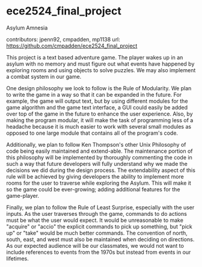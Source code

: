 ece2524_final_project
=====================

Asylum Amnesia

contributors: jpenn92, cmpadden, mp1138
url: https://github.com/cmpadden/ece2524_final_project

This project is a text based adventure game.  The player wakes up in an asylum with no memory and must figure out
what events have happened by exploring rooms and using objects to solve puzzles.  We may also implement a combat
system in our game.

One design philosophy we look to follow is the Rule of Modularity.  We plan to write the game in a way so that it
can be expanded in the future.  For example, the game will output text, but by using different modules for the
game algorithm and the game text interface, a GUI could easily be added over top of the game in the future to 
enhance the user experience.  Also, by making the program modular, it will make the task of programming less of a
headache because it is much easier to work with several small modules as opposed to one large module that contains
all of the program's code.

Additionally, we plan to follow Ken Thompson's other Unix Philosophy of code being easily maintained and extend-able.
The maintenance portion of this philosophy will be implemented by thoroughly commenting the code in such a way that 
future developers will fully understand why we made the decisions we did during the design process. The extendability
aspect of this rule will be achieved by giving developers the ability to implement more rooms for the user to traverse
while exploring the Asylum. This will make it so the game could be ever-growing; adding additional features for the
game-player.

Finally, we plan to follow the Rule of Least Surprise, especially with the user inputs. As the user traverses through
the game, commands to do actions must be what the user would expect. It would be unreasonable to make "acquire" or "accio"
the explicit commands to pick up something, but "pick up" or "take" would be much better commands. The convention of north,
south, east, and west must also be maintained when deciding on directions. As our expected audience will be our classmates,
we would not want to include references to events from the 1970s but instead from events in our lifetimes.
